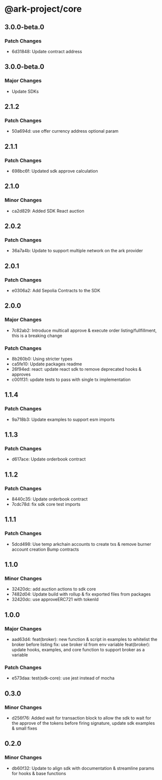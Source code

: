 # @ark-project/core

## 3.0.0-beta.0

### Patch Changes

- 6d31848: Update contract address

## 3.0.0-beta.0

### Major Changes

- Update SDKs

## 2.1.2

### Patch Changes

- 50a694d: use offer currency address optional param

## 2.1.1

### Patch Changes

- 698bc6f: Updated sdk approve calculation

## 2.1.0

### Minor Changes

- ca2d829: Added SDK React auction

## 2.0.2

### Patch Changes

- 36a7a4b: Update to support multiple network on the ark provider

## 2.0.1

### Patch Changes

- e0306a2: Add Sepolia Contracts to the SDK

## 2.0.0

### Major Changes

- 7c82ab2: Introduce multicall approve & execute order listing/fullfillment, this is a breaking change

### Patch Changes

- 8b260b0: Using stricter types
- ca5fe10: Update packages readme
- 26f94ed: react: update react sdk to remove deprecated hooks & approves
- c001f31: update tests to pass with single tx implementation

## 1.1.4

### Patch Changes

- 9a718b3: Update examples to support esm imports

## 1.1.3

### Patch Changes

- d617ace: Update orderbook contract

## 1.1.2

### Patch Changes

- 8440c35: Update orderbook contract
- 7cdc78d: fix sdk core test imports

## 1.1.1

### Patch Changes

- 5dcd498: Use temp arkchain accounts to create txs & remove burner account creation
  Bump contracts

## 1.1.0

### Minor Changes

- 32420dc: add auction actions to sdk core
- 7482d04: Update build with rollup & fix exported files from packages
- 32420dc: use approveERC721 with tokenId

## 1.0.0

### Major Changes

- aad63d4: feat(broker): new function & script in examples to whitelist the broker before listing
  fix: use broker id from env variable
  feat(broker): update hooks, examples, and core function to support broker as a variable

### Patch Changes

- e573daa: test(sdk-core): use jest instead of mocha

## 0.3.0

### Minor Changes

- d256f76: Added wait for transaction block to allow the sdk to wait for the approve of the tokens before firing signature, update sdk examples & small fixes

## 0.2.0

### Minor Changes

- db60f32: Update to align sdk with documentation & streamline params for hooks & base functions

